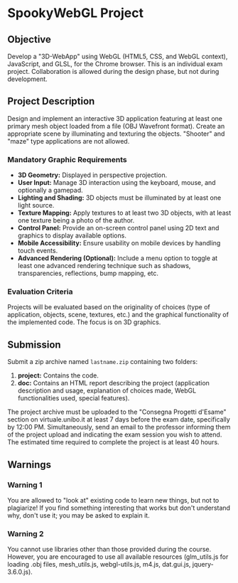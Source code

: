 # SpookyWebGL Project

## Objective
Develop a "3D-WebApp" using WebGL (HTML5, CSS, and WebGL context), JavaScript, and GLSL, for the Chrome browser. This is an individual exam project. Collaboration is allowed during the design phase, but not during development.

## Project Description
Design and implement an interactive 3D application featuring at least one primary mesh object loaded from a file (OBJ Wavefront format). Create an appropriate scene by illuminating and texturing the objects. "Shooter" and "maze" type applications are not allowed.

### Mandatory Graphic Requirements
- **3D Geometry:** Displayed in perspective projection.
- **User Input:** Manage 3D interaction using the keyboard, mouse, and optionally a gamepad.
- **Lighting and Shading:** 3D objects must be illuminated by at least one light source.
- **Texture Mapping:** Apply textures to at least two 3D objects, with at least one texture being a photo of the author.
- **Control Panel:** Provide an on-screen control panel using 2D text and graphics to display available options.
- **Mobile Accessibility:** Ensure usability on mobile devices by handling touch events.
- **Advanced Rendering (Optional):** Include a menu option to toggle at least one advanced rendering technique such as shadows, transparencies, reflections, bump mapping, etc.

### Evaluation Criteria
Projects will be evaluated based on the originality of choices (type of application, objects, scene, textures, etc.) and the graphical functionality of the implemented code. The focus is on 3D graphics.

## Submission
Submit a zip archive named `lastname.zip` containing two folders:
1. **project:** Contains the code.
2. **doc:** Contains an HTML report describing the project (application description and usage, explanation of choices made, WebGL functionalities used, special features).

The project archive must be uploaded to the "Consegna Progetti d'Esame" section on virtuale.unibo.it at least 7 days before the exam date, specifically by 12:00 PM. Simultaneously, send an email to the professor informing them of the project upload and indicating the exam session you wish to attend. The estimated time required to complete the project is at least 40 hours.

## Warnings

### Warning 1
You are allowed to "look at" existing code to learn new things, but not to plagiarize! If you find something interesting that works but don't understand why, don't use it; you may be asked to explain it.

### Warning 2
You cannot use libraries other than those provided during the course. However, you are encouraged to use all available resources (glm_utils.js for loading .obj files, mesh_utils.js, webgl-utils.js, m4.js, dat.gui.js, jquery-3.6.0.js).

